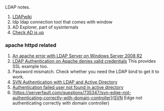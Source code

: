LDAP notes.


1. [LDAPwiki](ldapwiki.com)
2. ldp ldap connection tool that comes with window
3. AD Explorer, part of sysinternals
4. [Check AD is up](https://docs.microsoft.com/en-us/troubleshoot/windows-server/identity/enable-ldap-over-ssl-3rd-certification-authority)



### apache httpd related

1. [An apache error with LDAP Server on Windows Server 2008 R2](https://serverfault.com/questions/773174/an-apache-error-with-ldap-server-on-windows-server-2008-r2)
2. [LDAP Authentication on Apache denies valid credentials](https://serverfault.com/questions/709919/ldap-authentication-on-apache-denies-valid-credentials)  This provides SSL example too.
3. Password mismatch. Check whether you need the LDAP bind to get it to work.
4. [SVN Authentication with LDAP and Active Directory](https://serverfault.com/questions/431290/svn-authentication-with-ldap-and-active-directory)
5. [Authentication failed user not found in active directory](https://serverfault.com/questions/578336/authentication-failed-user-not-found-in-active-directory)
6. [https://serverfault.com/questions/735347/svn-edge-not-authenticating-correctly-with-domain-controller](SVN Edge not authenticating correctly with domain controller)
